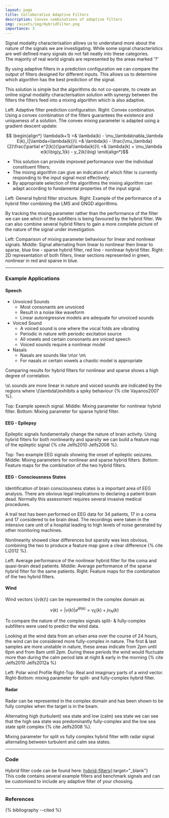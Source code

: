 ```yaml
---
layout: page
title: Collaborative Adaptive Filters
description: Convex combinations of adaptive filters
img: /assets/img/HybridFilter.png
importance: 3
---
```


<div class="row align-items-center">
  <div class="col-sm-5 mt-3 mt-md-0"><img class="img-fluid rounded z-depth-1 p-2" src="{{ '/assets/img/Nature.png' | relative_url }}" alt="" title="Nature of signals"/></div>
  <div class="col-sm-7 mt-3 mt-md-0">Signal modality characterisation allows us to understand more about the nature of the signals we are investigating. While some signal characteristics are well defined many signals do not fall neatly into these categories.</div>
</div>
<div class="caption text-left">
    The majority of real world signals are represented by the areas marked '?'
</div>

By using adaptive filters in a prediction configuration we can compare the output of filters designed for different inputs. This allows us to determine which algorithm has the best prediction of the signal.

This solution is simple but the algorithms do not co-operate, to create an online signal modality characterisation solution with synergy between the filters the filters feed into a mixing algorithm which is also adaptive.

<div class="row align-items-center justify-content-center">
  <div class="col-sm-4 mt-3 mt-md-0"><img class="img-fluid rounded z-depth-1 p-2" src="{{ '/assets/img/PredConf.png' | relative_url }}" alt="" title="Prediction configuration"/></div>
  <div class="col-sm-6 mt-3 mt-md-0"><img class="img-fluid rounded z-depth-1 p-2" src="{{ '/assets/img/Convex.png' | relative_url }}" alt="" title="Convex combination"/></div>
</div>
<div class="caption text-right">
    Left: Adaptive filter prediction configuration. Right: Convex combination.
</div>
Using a convex combination of the filters guarantees the existence and uniqueness of a solution. The convex mixing parameter is adapted using a gradient descent update:

$$ \begin{align*}
\lambda(k+1) =& \lambda(k) - \mu_\lambda\nabla_\lambda E(k)_{|\lambda=\lambda(k)}\\
=& \lambda(k) - \frac{\mu_\lambda}{2}\frac{\partial e^2(k)}{\partial\lambda(k)}\\
=& \lambda(k) + \mu_\lambda e(k)\big(y_1(k) - y_2(k)\big)
\end{align*}$$

* This solution can provide improved performance over the individual constituent filters;
* The mixing algorithm can give an indication of which filter is currently responding to the input signal most effectively;
* By appropriate selection of the algorithms the mixing algorithm can adapt according to fundamental properties of the input signal.

<div class="row align-items-center justify-content-center">
  <div class="col-sm-5 mt-3 mt-md-0"><img class="img-fluid rounded z-depth-1 p-2" src="{{ '/assets/img/HybridFilter.png' | relative_url }}" alt="" title="Generic hybrid filter"/></div>
  <div class="col-sm-4 mt-3 mt-md-0"><img class="img-fluid rounded z-depth-1 p-2" src="{{ '/assets/img/PerfLinearHybrid.png' | relative_url }}" alt="" title="Performance of linear hybrid filter"/></div>
</div>
<div class="caption text-right">
    Left: General hybrid filter structure. Right: Example of the performance of a hybrid filter combining the LMS and GNGD algorithms.
</div>

By tracking the mixing parameter rather than the performance of the filter we can see which of the subfilters is being favoured by the hybrid filter. We can also combine several hybrid filters to gain a more complete picture of the nature of the signal under investigation.

<div class="row align-items-center">
  <div class="col-sm-4 mt-3 mt-md-0"><img class="img-fluid rounded z-depth-1 p-2" src="{{ '/assets/img/CompLinNonlin.png' | relative_url }}" alt="" title="Comparison of linear and nonlinear signals"/></div>
  <div class="col-sm-4 mt-3 mt-md-0"><img class="img-fluid rounded z-depth-1 p-2" src="{{ '/assets/img/AlternatingSparseNonlin.png' | relative_url }}" alt="" title="Alternating signals"/></div>
  <div class="col-sm-4 mt-3 mt-md-0">  <img class="img-fluid rounded z-depth-1 p-2" src="{{ '/assets/img/LinNonlinSparse.png' | relative_url }}" alt="" title="2D mixing parameters"/></div>
</div>
<div class="caption text-right">
    Left: Comparison of mixing parameter behaviour for linear and nonlinear signals. Middle: Signal alternating from linear to nonlinear then linear to sparse, blue line - sparse hybrid filter, red line - nonlinear hybrid filter. Right: 2D representation of both filters, linear sections represented in green, nonlinear in red and sparse in blue.
</div>

---

### Example Applications

#### Speech

* Unvoiced Sounds
  * Most consonants are unvoiced
  * Result in a noise like waveform
  * Linear autoregressive models are adequate for unvoiced sounds
* Voiced Sound
  * A voiced sound is one where the vocal folds are vibrating
  * Periodic in nature with periodic excitation source
  * All vowels and certain consonants are voiced speech
  * Voiced sounds require a nonlinear model
* Nasals
  * Nasals are sounds like \n\or \m\
  * For nasals or certain vowels a chaotic model is appropriate

Comparing results for hybrid filters for nonlinear and sparse shows a high degree of correlation.

\\s\\ sounds are more linear in nature and voiced sounds are indicated by the regions where \\(\lambda\\)exhibits a spiky behaviour {% cite Vayanos2007 %}.

<div class="row justify-content-center">
  <div class="col-sm-6 mt-3 mt-md-0"><img class="img-fluid rounded z-depth-1 p-2" src="{{ '/assets/img/Speech.png' | relative_url }}" alt="" title="Example speech signal"/></div>
</div>
<div class="caption text-right">
    Top: Example speech signal. Middle: Mixing parameter for nonlinear hybrid filter. Bottom: Mixing parameter for sparse hybrid filter.
</div>

#### EEG - Epilepsy
Epileptic signals fundamentally change the nature of brain activity. Using hybrid filters for both nonlinearity and sparsity we can build a feature map of the epileptic signal {% cite Jelfs2010 Jelfs2008 %}.

<div class="row justify-content-center">
  <div class="col-sm-8 mt-3 mt-md-0"><img class="img-fluid rounded z-depth-1 p-2" src="{{ '/assets/img/EEGEpilepsy.png' | relative_url }}" alt="" title="Example epilepsy signals"/></div>
</div>
<div class="caption text-right">
    Top: Two example EEG signals showing the onset of epileptic seizures. Middle: Mixing parameters for nonlinear and sparse hybrid filters. Bottom: Feature maps for the combination of the two hybrid filters.
</div>

#### EEG - Consciousness States
Identification of brain consciousness states is a important area of EEG analysis. There are obvious legal implications to declaring a patient brain dead. Normally this assessment requires several invasive medical procedures.

A trail test has been performed on EEG data for 34 patients, 17 in a coma and 17 considered to be brain dead. The recordings were taken in the intensive care unit of a hospital leading to high levels of noise generated by other monitoring machines.

Nonlinearity showed clear differences but sparsity was less obvious, combining the two to produce a feature map gave a clear difference {% cite Li2012 %}.
<div class="row align-items-center">
  <div class="col-sm-4 mt-3 mt-md-0"><img class="img-fluid rounded z-depth-1 p-2" src="{{ '/assets/img/EEGNonlinear.png' | relative_url }}" alt="" title="EEG nonlinear hybrid filter"/></div>
  <div class="col-sm-4 mt-3 mt-md-0"><img class="img-fluid rounded z-depth-1 p-2" src="{{ '/assets/img/EEGSparse.png' | relative_url }}" alt="" title="EEG sparse hybrid filter"/></div>
  <div class="col-sm-4 mt-3 mt-md-0"><img class="img-fluid rounded z-depth-1 p-2" src="{{ '/assets/img/EEGSparseNonlin.png' | relative_url }}" alt="" title="EEG sparse nonlinear feature map"/></div>
</div>
<div class="caption text-right">
    Left: Average performance of the nonlinear hybrid filter for the coma and quasi-brain dead patients. Middle: Average performance of the sparse hybrid filter for the same patients. Right: Feature maps for the combination of the two hybrid filters.
</div>

#### Wind
Wind vectors \\(v(k)\\) can be represented in the complex domain as

$$ v(k) = |v(k)|e^{j\theta(k)} = v_E(k) + jv_N(k)$$

To compare the nature of the complex signals split- & fully-complex subfilters were used to predict the wind data.

Looking at the wind data from an urban area over the course of 24 hours, the wind can be considered more fully-complex in nature. The first & last samples are more unstable in nature, these areas indicate from 2pm until 6pm and from 8am until 2pm. During these periods the wind would fluctuate more than during the calm period late at night & early in the morning {% cite Jelfs2010 Jelfs2012a %}
<div class="row align-items-center justify-content-center">
  <div class="col-sm-4 mt-3 mt-md-0"><img class="img-fluid rounded z-depth-1 p-2" src="{{ '/assets/img/WindPolar.png' | relative_url }}" alt="" title="Polar representation of wind"/></div>
  <div class="col-sm-7 mt-3 mt-md-0"><img class="img-fluid rounded z-depth-1 p-2" src="{{ '/assets/img/Wind.png' | relative_url }}" alt="" title="Complex wind representation"/></div>
</div>
<div class="caption text-right">
    Left: Polar wind Profile Right-Top: Real and imaginary parts of a wind vector. Right-Bottom: mixing parameter for split- and fully-complex hybrid filter.
</div>

#### Radar
Radar can be represented in the complex domain and has been shown to be fully complex when the target is in the beam.

Alternating high (turbulent) sea state and low (calm) sea state we can see that the high sea state was predominantly fully-complex and the low sea state split complex {% cite Jelfs2008 %}.
<div class="row justify-content-center">
  <div class="col-sm-6 mt-3 mt-md-0"><img class="img-fluid rounded z-depth-1 p-2" src="{{ '/assets/img/Radar.png' | relative_url }}" alt="" title="Example radar signals"/></div>
</div>
<div class="caption text-right">
    Mixing parameter for split vs fully complex hybrid filter with radar signal alternating between turbulent and calm sea states.
</div>

---

### Code
Hybrid filter code can be found here: [hybrid-filters](https://github.com/beteje/hybrid-filters){:target="_blank"}      
This code contains several example filters and benchmark signals and can be customised to include any adaptive filter of your choosing.

---

### References
<div class="references">
  {% bibliography --cited %}
</div>
